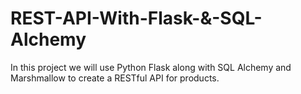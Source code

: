 # REST-API-With-Flask-&-SQL-Alchemy
In this project we will use Python Flask along with SQL Alchemy and Marshmallow to create a RESTful API for products.
